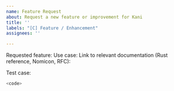 ```yaml
---
name: Feature Request
about: Request a new feature or improvement for Kani
title: ''
labels: "[C] Feature / Enhancement"
assignees: ''

---
```


<!--
If this is a security issue, please report it following the
[security reporting procedure](https://github.com/model-checking/kani/security/policy).
-->

<!--
Thank you for requesting a Kani feature!
Please include the following information if it applies to your case:
-->
Requested feature:
Use case:
Link to relevant documentation (Rust reference, Nomicon, RFC):

Test case:
<!--
If the test-case is small, please post it here.
Otherwise, please attach the relevant files to this issue.
-->
```rust
<code>
```
